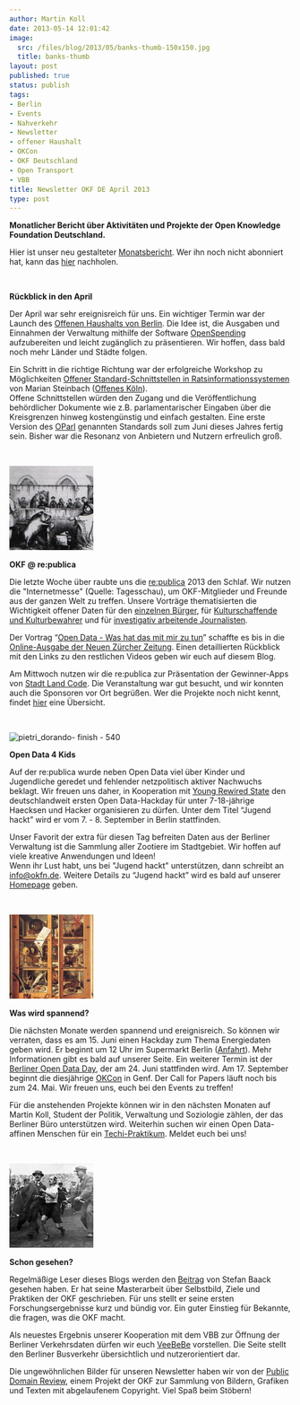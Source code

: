 ```yaml
---
author: Martin Koll
date: 2013-05-14 12:01:42
image:
  src: /files/blog/2013/05/banks-thumb-150x150.jpg
  title: banks-thumb
layout: post
published: true
status: publish
tags:
- Berlin
- Events
- Nahverkehr
- Newsletter
- offener Haushalt
- OKCon
- OKF Deutschland
- Open Transport
- VBB
title: Newsletter OKF DE April 2013
type: post
---
```


**Monatlicher Bericht über Aktivitäten und Projekte der Open Knowledge Foundation Deutschland.**

Hier ist unser neu gestalteter [Monatsbericht](http://eepurl.com/yXXNL). Wer ihn noch nicht abonniert hat, kann das [hier](http://eepurl.com/vwdjT) nachholen.

 

**Rückblick in den April**

Der April war sehr ereignisreich für uns. Ein wichtiger Termin war der Launch des [Offenen Haushalts von Berlin](http://www.berlin.de/sen/finanzen/haushalt/haushaltsplan/artikel.5697.php). Die Idee ist, die Ausgaben und Einnahmen der Verwaltung mithilfe der Software [OpenSpending](http://openspending.org/) aufzubereiten und leicht zugänglich zu präsentieren. Wir hoffen, dass bald noch mehr Länder und Städte folgen.

Ein Schritt in die richtige Richtung war der erfolgreiche Workshop zu Möglichkeiten [Offener Standard-Schnittstellen in Ratsinformationssystemen](http://www.offenedaten-koeln.de/2013/04/standardisierungsbemuhungen-erfolgreich/) von Marian Steinbach ([Offenes Köln](http://offeneskoeln.de/)).  
Offene Schnittstellen würden den Zugang und die Veröffentlichung behördlicher Dokumente wie z.B. parlamentarischer Eingaben über die Kreisgrenzen hinweg kostengünstig und einfach gestalten. Eine erste Version des [OParl](http://www.oparl.de) genannten Standards soll zum Juni dieses Jahres fertig sein. Bisher war die Resonanz von Anbietern und Nutzern erfreulich groß.

 

![Trial_of_Pig](/files/blog/2013/05/Trial_of_Pig-150x150.jpg)

**OKF @ re:publica**

Die letzte Woche über raubte uns die [re:publica](http://re-publica.de) 2013 den Schlaf. Wir nutzen die "Internetmesse" (Quelle: Tagesschau), um OKF-Mitglieder und Freunde aus der ganzen Welt zu treffen. Unsere Vorträge thematisierten die Wichtigkeit offener Daten für den [einzelnen Bürger](http://youtu.be/QBSNr6UXIJg), für [Kulturschaffende und Kulturbewahrer](http://youtu.be/NpHnuFVL2ug) und für [investigativ arbeitende Journalisten](http://youtu.be/DQBtc_szJh0).

Der Vortrag “[Open Data - Was hat das mit mir zu tun](http://youtu.be/QBSNr6UXIJg)” schaffte es bis in die [Online-Ausgabe der Neuen Zürcher Zeitung](http://www.nzz.ch/aktuell/digital/open-data-republica-13-1.18078390). Einen detaillierten Rückblick mit den Links zu den restlichen Videos geben wir euch auf diesem Blog.

Am Mittwoch nutzen wir die re:publica zur Präsentation der Gewinner-Apps von [Stadt Land Code](http://stadtlandcode.de/). Die Veranstaltung war gut besucht, und wir konnten auch die Sponsoren vor Ort begrüßen. Wer die Projekte noch nicht kennt, findet [hier](http://stadtlandcode.de/blog/2013/05/13/republica-praesentation.html) eine Übersicht.

 

![pietri_dorando- finish - 540](http://upload.wikimedia.org/wikipedia/commons/thumb/0/05/France_in_XXI_Century._School.jpg/800px-France_in_XXI_Century._School.jpg)

**Open Data 4 Kids**

Auf der re:publica wurde neben Open Data viel über Kinder und Jugendliche geredet und fehlender netzpolitisch aktiver Nachwuchs beklagt. Wir freuen uns daher, in Kooperation mit [Young Rewired State](https://youngrewiredstate.org/) den deutschlandweit ersten Open Data-Hackday für unter 7-18-jährige Haecksen und Hacker organisieren zu dürfen. Unter dem Titel “Jugend hackt” wird er vom 7. - 8. September in Berlin stattfinden.

Unser Favorit der extra für diesen Tag befreiten Daten aus der Berliner Verwaltung ist die Sammlung aller Zootiere im Stadtgebiet. Wir hoffen auf viele kreative Anwendungen und Ideen!  
Wenn ihr Lust habt, uns bei "Jugend hackt" unterstützen, dann schreibt an info@okfn.de. Weitere Details zu “Jugend hackt” wird es bald auf unserer [Homepage](http://www.okfn.de) geben.

 

![domenicocabinet-detail](/files/blog/2013/05/domenicocabinet-detail-150x150.jpg)

**Was wird spannend?**

Die nächsten Monate werden spannend und ereignisreich. So können wir verraten, dass es am 15. Juni einen Hackday zum Thema Energiedaten geben wird. Er beginnt um 12 Uhr im Supermarkt Berlin ([Anfahrt](http://www.supermarkt-berlin.net/)). Mehr Informationen gibt es bald auf unserer Seite. Ein weiterer Termin ist der [Berliner Open Data Day](/blog/2013/05/berlin-open-data-day-2013/), der am 24. Juni stattfinden wird. Am 17. September beginnt die diesjährige [OKCon](http://okcon.org/) in Genf. Der Call for Papers läuft noch bis zum 24. Mai. Wir freuen uns, euch bei den Events zu treffen!

Für die anstehenden Projekte können wir in den nächsten Monaten auf Martin Koll, Student der Politik, Verwaltung und Soziologie zählen, der das Berliner Büro unterstützen wird. Weiterhin suchen wir einen Open Data-affinen Menschen für ein [Techi-Praktikum](/jobs/). Meldet euch bei uns!

 

![pietri_dorando- finish - 540](/files/blog/2013/05/pietri_dorando-finish-5401-150x150.jpeg)

**Schon gesehen?**

Regelmäßige Leser dieses Blogs werden den [Beitrag](/blog/2013/04/praktiken-ziele-und-selbstbild-der-open-knowledge-foundation/) von Stefan Baack gesehen haben. Er hat seine Masterarbeit über Selbstbild, Ziele und Praktiken der OKF geschrieben. Für uns stellt er seine ersten Forschungsergebnisse kurz und bündig vor. Ein guter Einstieg für Bekannte, die fragen, was die OKF macht.

Als neuestes Ergebnis unserer Kooperation mit dem VBB zur Öffnung der Berliner Verkehrsdaten dürfen wir euch [VeeBeBe](http://veebibi.herokuapp.com) vorstellen. Die Seite stellt den Berliner Busverkehr übersichtlich und nutzerorientiert dar.

Die ungewöhnlichen Bilder für unseren Newsletter haben wir von der [Public Domain Review](http://publicdomainreview.org/), einem Projekt der OKF zur Sammlung von Bildern, Grafiken und Texten mit abgelaufenem Copyright. Viel Spaß beim Stöbern!

 